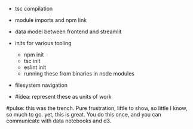 + tsc compilation
+ module imports and npm link
+ data model between frontend and streamlit
+ inits for various tooling
	+ npm init
	+ tsc init
	+ eslint init
	+ running these from binaries in node modules

+ filesystem navigation

+ #idea: represent these as units of work

#pulse: this was the trench. Pure frustration, little to show, so little I know, so much to go. yet, this is great. You do this once, and you can communicate with data notebooks and d3. 